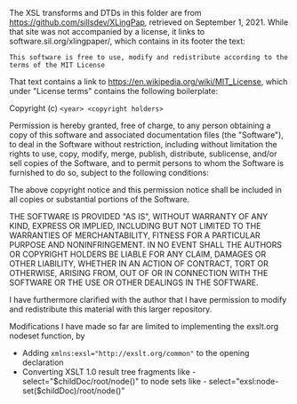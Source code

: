 The XSL transforms and DTDs in this folder are from https://github.com/sillsdev/XLingPap, retrieved on September 1, 2021. While that site was not accompanied by a license, it links to software.sil.org/xlingpaper/, which contains in its footer the text:

`This software is free to use, modify and redistribute according to the terms of the MIT License`

That text contains a link to https://en.wikipedia.org/wiki/MIT_License, which under "License terms" contains the following boilerplate:

Copyright (c) `<year> <copyright holders>`

Permission is hereby granted, free of charge, to any person obtaining a copy of this software and associated documentation files (the "Software"), to deal in the Software without restriction, including without limitation the rights to use, copy, modify, merge, publish, distribute, sublicense, and/or sell copies of the Software, and to permit persons to whom the Software is furnished to do so, subject to the following conditions:

The above copyright notice and this permission notice shall be included in all copies or substantial portions of the Software.

THE SOFTWARE IS PROVIDED "AS IS", WITHOUT WARRANTY OF ANY KIND, EXPRESS OR IMPLIED, INCLUDING BUT NOT LIMITED TO THE WARRANTIES OF MERCHANTABILITY, FITNESS FOR A PARTICULAR PURPOSE AND NONINFRINGEMENT. IN NO EVENT SHALL THE AUTHORS OR COPYRIGHT HOLDERS BE LIABLE FOR ANY CLAIM, DAMAGES OR OTHER LIABILITY, WHETHER IN AN ACTION OF CONTRACT, TORT OR OTHERWISE, ARISING FROM, OUT OF OR IN CONNECTION WITH THE SOFTWARE OR THE USE OR OTHER DEALINGS IN THE SOFTWARE.

I have furthermore clarified with the author that I have permission to modify and redistribute this material with this larger repository.

Modifications I have made so far are limited to implementing the exslt.org nodeset function, by
- Adding `xmlns:exsl="http://exslt.org/common"` to the opening declaration
- Converting XSLT 1.0 result tree fragments like
      - select="$childDoc/root/node()"
to node sets like
      - select="exsl:node-set($childDoc)/root/node()"
